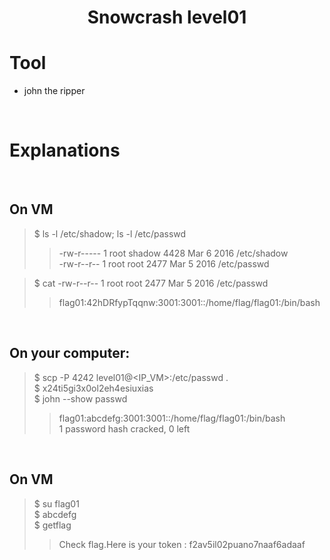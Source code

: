 # <center>Snowcrash level01</center>

# Tool
- john the ripper<br/>

<br/>

# Explanations

<br/>

## On VM
>$ ls -l /etc/shadow; ls -l /etc/passwd<br/>
>> -rw-r----- 1 root shadow 4428 Mar  6  2016 /etc/shadow<br/>
>> -rw-r--r-- 1 root root 2477 Mar  5  2016 /etc/passwd<br/>

>$ cat -rw-r--r-- 1 root root 2477 Mar  5  2016 /etc/passwd<br/>
>>flag01:42hDRfypTqqnw:3001:3001::/home/flag/flag01:/bin/bash<br/>

<br/>

## On your computer:
>$ scp -P 4242 level01@<IP_VM>:/etc/passwd .<br/>
>$ x24ti5gi3x0ol2eh4esiuxias<br/>
>$ john --show passwd<br/>
>>flag01:abcdefg:3001:3001::/home/flag/flag01:/bin/bash<br/>
>>1 password hash cracked, 0 left<br/>

<br/>

## On VM<br/>
>$ su flag01<br/>
>$ abcdefg<br/>
>$ getflag<br/>
>>Check flag.Here is your token : f2av5il02puano7naaf6adaaf<br/>